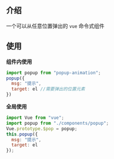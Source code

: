 ## 介绍

一个可以从任意位置弹出的 `vue` 命令式组件

## 使用

**组件内使用**

```js
import popup from "popup-animation";
popup({
  msg: "提示",
  target: el //需要弹出的位置元素
})
```

**全局使用**

```js
import Vue from "vue";
import popup from "./components/popup";
Vue.prototype.$pop = popup;
this.popup({
  msg: "提示",
  target: el
});
```



